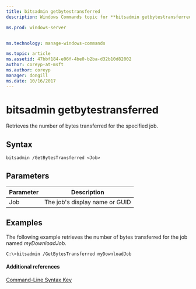 ```yaml
---
title: bitsadmin getbytestransferred
description: Windows Commands topic for **bitsadmin getbytestransferred** - Retrieves the number of bytes transferred for the specified job.

ms.prod: windows-server


ms.technology: manage-windows-commands

ms.topic: article
ms.assetid: 47bbf184-e06f-4be0-b2ba-d32b10d82002
author: coreyp-at-msft
ms.author: coreyp
manager: dongill
ms.date: 10/16/2017
---
```


# bitsadmin getbytestransferred



Retrieves the number of bytes transferred for the specified job.

## Syntax

```
bitsadmin /GetBytesTransferred <Job>
```

## Parameters

|Parameter|Description|
|---------|-----------|
|Job|The job's display name or GUID|

## <a name=BKMK_examples></a>Examples

The following example retrieves the number of bytes transferred for the job named *myDownloadJob*.
```
C:\>bitsadmin /GetBytesTransferred myDownloadJob
```

#### Additional references

[Command-Line Syntax Key](command-line-syntax-key.md)